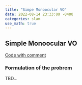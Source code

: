```yaml
---
title: "Simpe Monoocular VO"
date: 2022-08-14 23:33:00 -0400
categories: slam
use_math: true
---
```


## Simple Monoocular VO

[Code with comment](https://github.com/SeungRyeol/simple_mono_vo_ros)

### Formulation of the probrem

TBD...